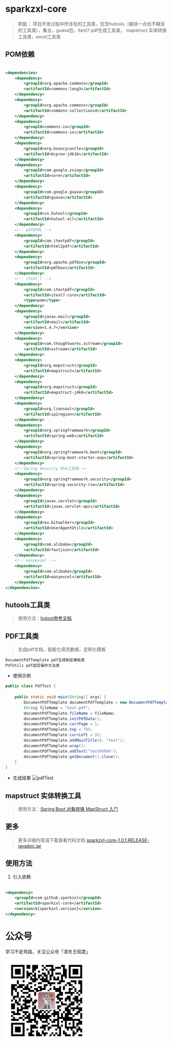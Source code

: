# sparkzxl-core

> 职能：
> 项目开发过程中所涉及的工具类，包含hutools（糊涂一点也不糊涂的工具类），集合，guava包，itext7 pdf生成工具类，
> mapstruct 实体转换工具类，excel工具类

## POM依赖

```xml

<dependencies>
    <dependency>
        <groupId>org.apache.commons</groupId>
        <artifactId>commons-lang3</artifactId>
    </dependency>
    <dependency>
        <groupId>org.apache.commons</groupId>
        <artifactId>commons-collections4</artifactId>
    </dependency>
    <dependency>
        <groupId>commons-io</groupId>
        <artifactId>commons-io</artifactId>
    </dependency>
    <dependency>
        <groupId>org.bouncycastle</groupId>
        <artifactId>bcprov-jdk16</artifactId>
    </dependency>
    <dependency>
        <groupId>com.google.zxing</groupId>
        <artifactId>core</artifactId>
    </dependency>
    <dependency>
        <groupId>com.google.guava</groupId>
        <artifactId>guava</artifactId>
    </dependency>
    <dependency>
        <groupId>cn.hutool</groupId>
        <artifactId>hutool-all</artifactId>
    </dependency>
    <!-- pdfHTML -->
    <dependency>
        <groupId>com.itextpdf</groupId>
        <artifactId>html2pdf</artifactId>
    </dependency>
    <dependency>
        <groupId>org.apache.pdfbox</groupId>
        <artifactId>pdfbox</artifactId>
    </dependency>
    <!-- iText 7 -->
    <dependency>
        <groupId>com.itextpdf</groupId>
        <artifactId>itext7-core</artifactId>
        <type>pom</type>
    </dependency>
    <dependency>
        <groupId>javax.mail</groupId>
        <artifactId>mail</artifactId>
        <version>1.4.7</version>
    </dependency>
    <dependency>
        <groupId>com.thoughtworks.xstream</groupId>
        <artifactId>xstream</artifactId>
    </dependency>
    <dependency>
        <groupId>org.mapstruct</groupId>
        <artifactId>mapstruct</artifactId>
    </dependency>
    <dependency>
        <groupId>org.mapstruct</groupId>
        <artifactId>mapstruct-jdk8</artifactId>
    </dependency>
    <dependency>
        <groupId>org.lionsoul</groupId>
        <artifactId>ip2region</artifactId>
    </dependency>
    <dependency>
        <groupId>org.springframework</groupId>
        <artifactId>spring-web</artifactId>
    </dependency>
    <dependency>
        <groupId>org.springframework.boot</groupId>
        <artifactId>spring-boot-starter-aop</artifactId>
    </dependency>
    <!--Spring Security RSA工具类-->
    <dependency>
        <groupId>org.springframework.security</groupId>
        <artifactId>spring-security-rsa</artifactId>
    </dependency>
    <dependency>
        <groupId>javax.servlet</groupId>
        <artifactId>javax.servlet-api</artifactId>
    </dependency>
    <dependency>
        <groupId>eu.bitwalker</groupId>
        <artifactId>UserAgentUtils</artifactId>
    </dependency>
    <dependency>
        <groupId>com.alibaba</groupId>
        <artifactId>fastjson</artifactId>
    </dependency>
    <!-- easyexcel -->
    <dependency>
        <groupId>com.alibaba</groupId>
        <artifactId>easyexcel</artifactId>
    </dependency>
</dependencies>
```

## hutools工具类

> 使用方法：[hutool参考文档](https://hutool.cn/docs/)

## PDF工具类

> 生成pdf文档，智能化填充数据，定制化模板

```text
DocumentPdfTemplate pdf生成制定模板类
PdfUtils pdf底层操作方法类
```

- 使用示例

```java
public class PdfTest {

    public static void main(String[] args) {
        DocumentPdfTemplate documentPdfTemplate = new DocumentPdfTemplate();
        String fileName = "test.pdf";
        documentPdfTemplate.fileName = fileName;
        documentPdfTemplate.initPdfData();
        documentPdfTemplate.currPage = 1;
        documentPdfTemplate.top = 785;
        documentPdfTemplate.currLeft = 55;
        documentPdfTemplate.addMainTitle(0, "test");
        documentPdfTemplate.wrap();
        documentPdfTemplate.addText("testhhhhh");
        documentPdfTemplate.getDocument().close();
    }
}
```

- 生成结果
  ![pdfTest](https://oss.sparkzxl.top/images/pdfTest.jpg)

## mapstruct 实体转换工具

> 使用方法：[Spring Boot 对象转换 MapStruct 入门](http://www.iocoder.cn/Spring-Boot/MapStruct/?self)

## 更多

> 更多详细内容请下载查看代码文档
> [sparkzxl-core-1.0.1.RELEASE-javadoc.jar](http://47.114.40.129:8764/repository/maven-releases/com/sparkzxl/sparkzxl-core/1.0.1.RELEASE/sparkzxl-core-1.0.1.RELEASE-javadoc.jar)

## 使用方法

1. 引入依赖

```xml

<dependency>
    <groupId>com.github.sparkzxl</groupId>
    <artifactId>sparkzxl-core</artifactId>
    <version>${sparkzxl.version}</version>
</dependency>
```

# 公众号

学习不走弯路，关注公众号「凛冬王昭君」

![wechat-sparkzxl.jpg](../images/wechat-sparkzxl.jpg)

